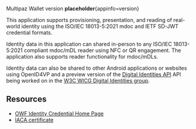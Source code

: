 Multipaz Wallet version __placeholder__{appinfo=version}

This application supports provisioning, presentation, and reading
of real-world identity using the ISO/IEC 18013-5:2021 mdoc and
IETF SD-JWT credential formats.

Identity data in this application can shared in-person to any
ISO/IEC 18013-5:2021 compliant mdoc/mDL reader using NFC or QR
engagement. The application also supports reader functionality
for mdoc/mDLs.

Identity data can also be shared to other Android applications or
websites using OpenID4VP and a preview version of the
[Digital Identities API](https://wicg.github.io/digital-identities/)
API being worked on in the
[W3C WICG Digital Identities group](https://github.com/WICG/digital-identities).

## Resources

 * [OWF Identity Credential Home Page](https://github.com/openwallet-foundation-labs/identity-credential)
 * [IACA certificate](https://github.com/openwallet-foundation-labs/identity-credential/blob/main/wallet/src/main/res/raw/iaca_certificate.pem)
